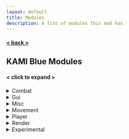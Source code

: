 ```yaml
---
layout: default
title: Modules
description: A list of modules this mod has
---
```


#### [< back >](.././)

## KAMI Blue Modules

#### < click to expand >
 
<details>
    <summary>Combat</summary>
    <p><ul>
        <li>AntiDeathScreen<p>Fixes random death screen glitches</p></li>
        <li>AntiFriendHit<p>Don't hit your friends</p></li>
        <li>Aura<p>Hits entities around you</p></li>
        <li>Auto32k<p>Do not use with any AntiGhostBlock Mod!</p></li>
        <li>AutoExp<p>Auto Switch to XP and throw fast</p></li>
        <li>AutoFeetPlace</li>
        <li>AutoLog<p>Automatically log when in danger or on low health</p></li>
        <li>AutoReplenish<p>Refills your Hotbar</p></li>
        <li>AutoTotem</li>
        <li>AutoTrap</li>
        <li>BowSpam<p>Makes you spam arrows</p></li>
        <li>Criticals<p>Automatically does critical attacks</p></li>
        <li>CrystalAura</li>
        <li>FastUse<p>Changes delay when holding right click</p></li>
        <li>Pull32k</li>
        <li>Surround<p>Surrounds you with obsidian</p></li>
    </ul></p>
</details>

<details>
    <summary>Gui</summary>
    <p><ul>
        <li>Capes</li>
        <li>ArmourHide<p>Hides entity armour</p></li>
        <li>CleanGUI</li>
        <li>InfoOverlay<p>Configures game information overlay</p></li>
        <li>InventoryViewer<p>View your inventory on screen</p></li>
        <li>Zoom<p>Configures FOV</p></li>
    </ul></p>
</details>

<details>
    <summary>Misc</summary>
    <p><ul>
        <li>AntiAFK</li>
        <li>AntiSpam</li>
        <li>AntiChunkBan</li>
        <li>AntiWeather<p>Removes rain from your world</p></li>
        <li>AutoFish<p>Automatically catch fish</p></li>
        <li>AutoQMain<p>Automatically does \</p></li>
        <li>AutoReconnect<p>Automatically reconnects after being disconnected</p></li>
        <li>AutoRespawn<p>Respawn utility</p></li>
        <li>AutoSpawner<p>Automatically spawns Withers, Iron Golems and Snowmen</p></li>
        <li>AutoTool<p>Automatically switch to the best tools when mining or attacking</p></li>
        <li>AutoTPA<p>Auto Accepts/Declines TPA requests</p></li>
        <li>BookCrash<p>Crashes servers by sending large packets</p></li>
        <li>CameraClip<p>Allows your camera to pass through blocks</p></li>
        <li>ChatEncryption<p>Encrypts and decrypts chat messages (Delimiter %)</p></li>
        <li>ColourSign<p>Allows ingame colouring of text on signs</p></li>
        <li>ConsoleSpam<p>Spams Spigot consoles by sending invalid UpdateSign packets</p></li>
        <li>CustomChat<p>Chat ending</p></li>
        <li>DiscordRPC<p>Discord Rich Presence</p></li>
        <li>FakeGamemode<p>Fakes your current gamemode</p></li>
        <li>FakeVanillaClient<p>Fakes a modless client when connecting</p></li>
        <li>FormatChat<p>Add colour and linebreak support to upstream chat packets</p></li>
        <li>NoEntityTrace<p>Blocks entities from stopping you from mining</p></li>
        <li>NoPacketKick<p>Prevent large packets from kicking you</p></li>
        <li>NoSoundLag<p>Prevents sound lag</p></li>
        <li>PortalChat<p>Allows you to open GUIs in portals</p></li>
        <li>SkinFlicker<p>Toggle the jacket layer rapidly for a cool skin effect</p></li>
        <li>VisualRange<p>Shows players who enter and leave range in chat</p></li>
    </ul></p>
</details>

<details>
    <summary>Movement</summary>
    <p><ul>
        <li>AntiHunger</li>
        <li>AutoJump<p>Automatically jumps if possible</p></li>
        <li>AutoWalk</li>
        <li>ElytraFlight<p>Allows infinite elytra flying</p></li>
        <li>EntitySpeed<p>Abuse client-sided movement to shape sound barrier breaking rideables</p></li>
        <li>Flight<p>Makes the player fly</p></li>
        <li>IceSpeed<p>Changes how slippery ice is</p></li>
        <li>Jesus<p>Allows you to walk on water</p></li>
        <li>NoSlowDown</li>
        <li>SafeWalk<p>Keeps you from walking off edges</p></li>
        <li>Strafe<p>Automatically makes the player sprint</p></li>
        <li>TimerSpeed<p>Automatically change Timer Speed</p></li>
        <li>Velocity<p>Modify knockback impact</p></li>
    </ul></p>
</details>

<details>
    <summary>Player</summary>
    <p><ul>
        <li>AntiForceLook<p>Stops packets from turning your head</p></li>
        <li>AutoArmour<p>Automatically equips armour</p></li>
        <li>AutoEat<p>Automatically eat when hungry</p></li>
        <li>Blink<p>Cancels server side packets</p></li>
        <li>Fastbreak<p>Nullifies block hit delay</p></li>
        <li>Freecam<p>Leave your body and trascend into the realm of the gods</p></li>
        <li>NoBreakAnimation<p>Prevents block break animation server side</p></li>
        <li>NoFall<p>Prevents fall damage</p></li>
        <li>NoSwing<p>Cancels server and client swinging packets</p></li>
        <li>PitchLock<p>Locks your camera yaw</p></li>
        <li>PortalGodMode<p>Don't take damage in portals</p></li>
        <li>Scaffold<p>Places blocks under you</p></li>
        <li>Timer<p>Changes your client tick speed</p></li>
        <li>TpsSync<p>Synchronizes some actions with the server TPS</p></li>
        <li>YawLock<p>Locks your camera yaw</p></li>
    </ul></p>
</details>

<details>
    <summary>Render</summary>
    <p><ul>
        <li>AntiFog<p>Disables or reduces fog</p></li>
        <li>ArmourHUD</li>
        <li>BossStack<p>Modify the boss health GUI to take up less space</p></li>
        <li>FullBright<p>Makes everything brighter!</p></li>
        <li>Chams<p>See entities through walls</p></li>
        <li>ChunkFinder<p>Highlights newly generated chunks</p></li>
        <li>ESP</li>
        <li>ExtraTab<p>Expands the player tab menu</p></li>
        <li>EyeFinder<p>Draw lines from entity's heads to where they are looking</p></li>
        <li>HoleESP<p>Show safe holes</p></li>
        <li>Nametags<p>Draws descriptive nametags above entities</p></li>
        <li>NoHurtCam<p>Disables the 'hurt' camera effect</p></li>
        <li>NoRender<p>Ignore entity spawn packets</p></li>
        <li>Pathfind</li>
        <li>ShulkerBypass<p>Bypasses the shulker preview patch on 2b2t</p></li>
        <li>ShulkerPreview</li>
        <li>StorageESP<p>Draws nice little lines around storage items</p></li>
        <li>TabFriends<p>Highlights friends in the tab menu</p></li>
        <li>Tracers<p>Draws lines to other living entities</p></li>
        <li>Trajectories</li>
    </ul></p>
</details>

<details>
    <summary>Experimental</summary>
    <p><ul>
        <li>GUI Colour<p>Change GUI Colours</p></li>
        <li>AntiChunkLoadPatch<p>Prevents loading of overloaded chunks</p></li>
    </ul></p>
</details>
